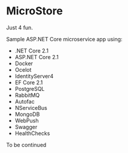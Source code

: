 # MicroStore

Just 4 fun. 

Sample ASP.NET Core microservice app using:

- .NET Core 2.1
- ASP.NET Core 2.1
- Docker
- Ocelot 
- IdentityServer4
- EF Core 2.1
- PostgreSQL
- RabbitMQ
- Autofac
- NServiceBus
- MongoDB
- WebPush
- Swagger
- HealthChecks

To be continued


